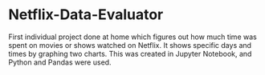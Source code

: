 # Netflix-Data-Evaluator
First individual project done at home which figures out how much time was spent on movies or shows watched on Netflix. It shows specific days and times by graphing two charts. This was created in Jupyter Notebook, and Python and Pandas were used.
